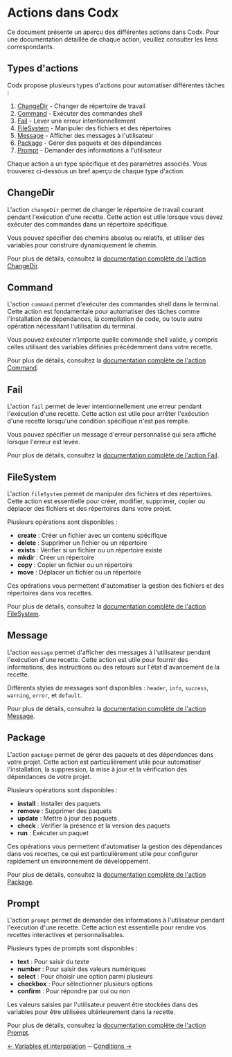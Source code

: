 # Actions dans Codx

Ce document présente un aperçu des différentes actions dans Codx. Pour une documentation détaillée de chaque
action, veuillez consulter les liens correspondants.

## Types d'actions

Codx propose plusieurs types d'actions pour automatiser différentes tâches :

1. [ChangeDir](actions/changeDir.md) - Changer de répertoire de travail
2. [Command](actions/command.md) - Exécuter des commandes shell
3. [Fail](actions/fail.md) - Lever une erreur intentionnellement
4. [FileSystem](actions/fileSystem.md) - Manipuler des fichiers et des répertoires
5. [Message](actions/message.md) - Afficher des messages à l'utilisateur
6. [Package](actions/package.md) - Gérer des paquets et des dépendances
7. [Prompt](actions/prompt.md) - Demander des informations à l'utilisateur

Chaque action a un type spécifique et des paramètres associés. Vous trouverez ci-dessous un bref aperçu de chaque type
d'action.

## ChangeDir

L'action `changeDir` permet de changer le répertoire de travail courant pendant l'exécution d'une recette. Cette action
est utile lorsque vous devez exécuter des commandes dans un répertoire spécifique.

Vous pouvez spécifier des chemins absolus ou relatifs, et utiliser des variables pour construire dynamiquement le
chemin.

Pour plus de détails, consultez la [documentation complète de l'action ChangeDir](actions/changeDir.md).

## Command

L'action `command` permet d'exécuter des commandes shell dans le terminal. Cette action est fondamentale pour
automatiser des tâches comme l'installation de dépendances, la compilation de code, ou toute autre opération nécessitant
l'utilisation du terminal.

Vous pouvez exécuter n'importe quelle commande shell valide, y compris celles utilisant des variables définies
précédemment dans votre recette.

Pour plus de détails, consultez la [documentation complète de l'action Command](actions/command.md).

## Fail

L'action `fail` permet de lever intentionnellement une erreur pendant l'exécution d'une recette. Cette action est utile pour arrêter l'exécution d'une recette lorsqu'une condition spécifique n'est pas remplie.

Vous pouvez spécifier un message d'erreur personnalisé qui sera affiché lorsque l'erreur est levée.

Pour plus de détails, consultez la [documentation complète de l'action Fail](actions/fail.md).

## FileSystem

L'action `fileSystem` permet de manipuler des fichiers et des répertoires. Cette action est essentielle pour créer,
modifier, supprimer, copier ou déplacer des fichiers et des répertoires dans votre projet.

Plusieurs opérations sont disponibles :

- **create** : Créer un fichier avec un contenu spécifique
- **delete** : Supprimer un fichier ou un répertoire
- **exists** : Vérifier si un fichier ou un répertoire existe
- **mkdir** : Créer un répertoire
- **copy** : Copier un fichier ou un répertoire
- **move** : Déplacer un fichier ou un répertoire

Ces opérations vous permettent d'automatiser la gestion des fichiers et des répertoires dans vos recettes.

Pour plus de détails, consultez la [documentation complète de l'action FileSystem](actions/fs.md).

## Message

L'action `message` permet d'afficher des messages à l'utilisateur pendant l'exécution d'une recette. Cette action est
utile pour fournir des informations, des instructions ou des retours sur l'état d'avancement de la recette.

Différents styles de messages sont disponibles : `header`, `info`, `success`, `warning`, `error`, et `default`.

Pour plus de détails, consultez la [documentation complète de l'action Message](actions/message.md).

## Package

L'action `package` permet de gérer des paquets et des dépendances dans votre projet. Cette action est particulièrement
utile pour automatiser l'installation, la suppression, la mise à jour et la vérification des dépendances de votre
projet.

Plusieurs opérations sont disponibles :

- **install** : Installer des paquets
- **remove** : Supprimer des paquets
- **update** : Mettre à jour des paquets
- **check** : Vérifier la présence et la version des paquets
- **run** : Exécuter un paquet

Ces opérations vous permettent d'automatiser la gestion des dépendances dans vos recettes, ce qui est particulièrement
utile pour configurer rapidement un environnement de développement.

Pour plus de détails, consultez la [documentation complète de l'action Package](actions/package.md).

## Prompt

L'action `prompt` permet de demander des informations à l'utilisateur pendant l'exécution d'une recette. Cette action
est essentielle pour rendre vos recettes interactives et personnalisables.

Plusieurs types de prompts sont disponibles :

- **text** : Pour saisir du texte
- **number** : Pour saisir des valeurs numériques
- **select** : Pour choisir une option parmi plusieurs
- **checkbox** : Pour sélectionner plusieurs options
- **confirm** : Pour répondre par oui ou non

Les valeurs saisies par l'utilisateur peuvent être stockées dans des variables pour être utilisées ultérieurement dans
la recette.

Pour plus de détails, consultez la [documentation complète de l'action Prompt](actions/prompt.md).

[← Variables et interpolation](variables-et-interpolation.md) ─ [Conditions →](conditions.md)
